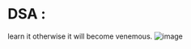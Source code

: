 # DSA :
learn it otherwise it will become venemous.
![image](https://i.pinimg.com/564x/79/2d/ca/792dca14a6e0cdf4efb53ddabb18f8b2.jpg)
